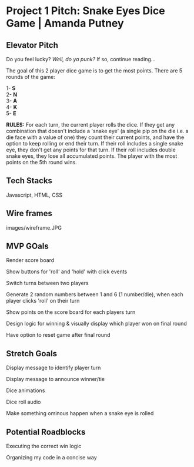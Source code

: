 # Project 1 Pitch: Snake Eyes Dice Game | Amanda Putney

## Elevator Pitch
Do you feel lucky? _Well, do ya punk?_ If so, continue reading... 

The goal of this 2 player dice game is to get the most points.
There are 5 rounds of the game:

1- **S** \
2- **N** \
3- **A** \
4- **K** \
5- **E** 

**RULES:** For each turn, the current player rolls the dice. If they get any combination that doesn't include a 'snake eye' (a single pip on the die i.e. a die face with a value of one) they count their current points, and have the option to keep rolling or end their turn. If their roll includes a single snake eye, they don't get any points for that turn. If their roll includes double snake eyes, they lose all accumulated points. 
The player with the most points on the 5th round wins.

## Tech Stacks
Javascript, HTML, CSS

## Wire frames
images/wireframe.JPG

## MVP GOals
Render score board

Show buttons for 'roll' and 'hold' with click events

Switch turns between two players

Generate 2 random numbers between 1 and 6 (1 number/die), when each player clicks 'roll' on their turn

Show points on the score board for each players turn

Design logic for winning & visually display which player won on final round

Have option to reset game after final round

## Stretch Goals

Display message to identify player turn

Display message to announce winner/tie

Dice animations

Dice roll audio

Make something ominous happen when a snake eye is rolled

## Potential Roadblocks

Executing the correct win logic

Organizing my code in a concise way